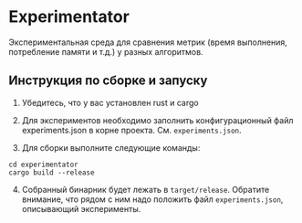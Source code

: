 # Experimentator

Экспериментальная среда для сравнения метрик (время выполнения, потребление памяти и т.д.) у разных алгоритмов.

## Инструкция по сборке и запуску

1. Убедитесь, что у вас установлен rust и cargo

2. Для экспериментов необходимо заполнить конфигурационный файл experiments.json в корне проекта. См. `experiments.json`.

3. Для сборки выполните следующие команды:

```
cd experimentator
cargo build --release
```

4. Собранный бинарник будет лежать в `target/release`. Обратите внимание, что рядом с ним надо положить файл `experiments.json`, описывающий эксперименты.
